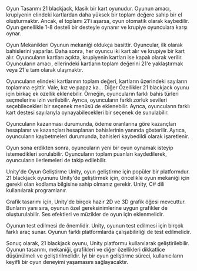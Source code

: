 Oyun Tasarımı
21 blackjack, klasik bir kart oyunudur. Oyunun amacı, krupiyenin elindeki kartlardan daha yüksek bir toplam değere sahip bir el oluşturmaktır. Ancak, el toplamı 21'i aşarsa, oyun otomatik olarak kaybedilir. Oyun genellikle 1-8 desteli bir desteyle oynanır ve krupiye oyunculara karşı oynar.

Oyun Mekanikleri
Oyunun mekaniği oldukça basittir. Oyuncular, ilk olarak bahislerini yaparlar. Daha sonra, her oyuncu iki kart alır ve krupiye bir kart alır. Oyuncuların kartları açıkta, krupiyenin kartları ise kapalı olarak verilir. Oyuncuların amacı, ellerindeki kartların toplam değerini 21'e yaklaştırmak veya 21'e tam olarak ulaşmaktır.

Oyuncuların elindeki kartlarının toplam değeri, kartların üzerindeki sayıların toplamına eşittir. Vale, kız ve papaz ka…
Diğer Özellikler
21 blackjack oyunu için birkaç ek özellik eklenebilir. Örneğin, oyuncuların farklı bahis türleri seçmelerine izin verilebilir. Ayrıca, oyuncuların farklı zorluk sevileri seçebilecekleri bir seçenek menüsü de eklenebilir. Ayrıca, oyuncuların farklı kart destesi sayılarıyla oynayabilecekleri bir seçenek de sunulabilir.

Oyuncuların kazanması durumunda, ödeme oranlarına göre kazançları hesaplanır ve kazançları hesaplanan bahislerinin yanında gösterilir. Ayrıca, oyuncuların kaybetmeleri durumunda, bahisleri kaybedildi olarak işaretlenir.

Oyun sona erdikten sonra, oyuncuların yeni bir oyun oynamak isteyip istemedikleri sorulabilir. Oyuncuların toplam puanları kaydedilerek, oyuncuların ilerlemeleri de takip edilebilir.

Unity'de Oyun Geliştirme
Unity, oyun geliştirme için popüler bir platformdur. 21 blackjack oyununu Unity'de geliştirmek için, öncelikle oyun mekaniği için gerekli olan kodlama bilgisine sahip olmanız gerekir. Unity, C# dili kullanılarak programlanır.

Grafik tasarımı için, Unity'de birçok hazır 2D ve 3D grafik öğesi mevcuttur. Bunların yanı sıra, oyunun özel gereksinimlerine uygun grafikler de oluşturulabilir. Ses efektleri ve müzikler de oyun için eklenmelidir.

Oyunun test edilmesi de önemlidir. Unity, oyunun test edilmesi için birçok farklı araç sunar. Oyunun farklı platformlarda çalışabilirliği de test edilmelidir.

Sonuç olarak, 21 blackjack oyunu, Unity platformu kullanılarak geliştirilebilir. Oyunun tasarımı, mekaniği, grafikleri ve diğer özellikleri dikkatlice düşünülmeli ve geliştirilmelidir. İyi bir oyun geliştirme süreci, kullanıcıların keyifli bir oyun deneyimi yaşamasını sağlayacaktır.
